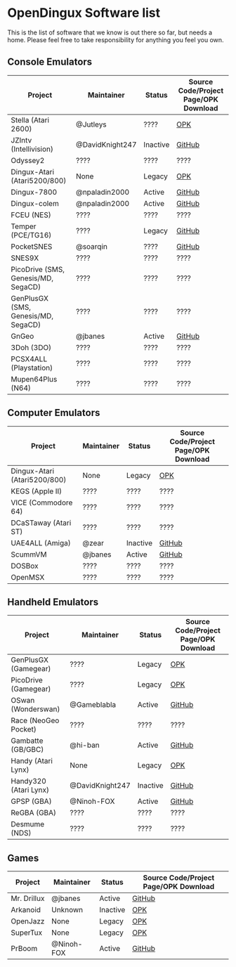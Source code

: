 # OpenDingux Software list
This is the list of software that we know is out there so far, but needs a home. Please feel free to take responsibility for anything you feel you own. 

## Console Emulators

Project | Maintainer | Status | Source Code/Project Page/OPK Download 
------- | ---------- | ---- | -----------
Stella (Atari 2600)   | @Jutleys | ???? | [OPK](https://github.com/l33t5p34k3r/RG350-Emulators/raw/master/stella_20191116.opk)
JZIntv (Intellivision)    | @DavidKnight247| Inactive | [GitHub](https://github.com/DavidKnight247/jzIntv)
Odyssey2    | ???? | ???? | ????
Dingux-Atari (Atari5200/800) | None | Legacy | [OPK](https://github.com/retrogamehandheld/OpenDingux/blob/master/EmulatorOPKs/dingux-atari.opk)
Dingux-7800 | @npaladin2000 | Active | [GitHub](https://github.com/retrogamehandheld/OpenDingux/tree/master/Dingux-7800)
Dingux-colem | @npaladin2000 | Active | [GitHub](https://github.com/retrogamehandheld/OpenDingux/tree/master/Dingux-colem)
FCEU (NES)    | ???? | ???? | ????
Temper (PCE/TG16)    | ???? | Legacy | [GitHub](https://github.com/l33t5p34k3r/RG350-Emulators/raw/master/temper_20191017.opk)
PocketSNES    | @soarqin | ???? | [GitHub](https://github.com/soarqin/PocketSNES/releases)
SNES9X    | ???? | ???? | ????
PicoDrive (SMS, Genesis/MD, SegaCD)  | ???? | ???? | ????
GenPlusGX (SMS, Genesis/MD, SegaCD)  | ???? | ???? | ????
GnGeo   | @jbanes | Active | [GitHub](https://github.com/jbanes/gngeo)
3Doh (3DO)   | ???? | ???? | ????
PCSX4ALL  (Playstation)  | ???? | ???? | ????
Mupen64Plus (N64)    | ???? | ???? | ????


## Computer Emulators

Project | Maintainer | Status | Source Code/Project Page/OPK Download 
------- | ---------- | ---- | -----------
Dingux-Atari (Atari5200/800) | None | Legacy | [OPK](https://github.com/retrogamehandheld/OpenDingux/blob/master/EmulatorOPKs/dingux-atari.opk)
KEGS (Apple II)  | ???? | ???? | ????
VICE (Commodore 64)  | ???? | ???? | ????
DCaSTaway (Atari ST)  | ???? | ???? | ????
UAE4ALL (Amiga) | @zear | Inactive | [GitHub](https://github.com/zear/uae4all)
ScummVM | @jbanes | Active | [GitHub](https://github.com/jbanes/scummvm)
DOSBox  | ???? | ???? | ????
OpenMSX  | ???? | ???? | ????


## Handheld Emulators
Project | Maintainer | Status | Source Code/Project Page/OPK Download 
------- | ---------- | ---- | -----------
GenPlusGX (Gamegear)  | ???? | Legacy | [OPK](https://github.com/l33t5p34k3r/RG350-Emulators/raw/master/PocketSNES_20191101.opk)
PicoDrive (Gamegear)  | ???? | Legacy | [OPK](https://github.com/l33t5p34k3r/RG350-Emulators/raw/master/picodrive-gcw0_20191130.opk)
OSwan (Wonderswan) | @Gameblabla | Active | [GitHub](https://github.com/gameblabla/oswan)
Race (NeoGeo Pocket)  | ???? | ???? | ????
Gambatte (GB/GBC)| @hi-ban | Active | [GitHub](https://github.com/bardeci/dot-matrix-simulator)
Handy (Atari Lynx) | None | Legacy | [OPK](https://github.com/retrogamehandheld/OpenDingux/blob/master/EmulatorOPKs/handy.opk)
Handy320 (Atari Lynx) | @DavidKnight247 | Inactive | [GitHub](https://github.com/DavidKnight247/handy320-rzx50)
GPSP (GBA) | @Ninoh-FOX | Active | [GitHub](https://github.com/Ninoh-FOX/gpsp-rg350)
ReGBA (GBA)  | ???? | ???? | ????
Desmume (NDS)  | ???? | ???? | ????

## Games
Project | Maintainer | Status | Source Code/Project Page/OPK Download 
------- | ---------- | ---- | -----------
Mr. Drillux | @jbanes | Active | [GitHub](https://github.com/jbanes/rs97-mrdrillux)
Arkanoid | Unknown | Inactive | [OPK](https://github.com/retrogamehandheld/OpenDingux/blob/master/GameOPKs/Arkanoid.opk)
OpenJazz | None | Legacy | [OPK](https://github.com/retrogamehandheld/OpenDingux/blob/master/GameOPKs/openjazz.opk)
SuperTux | None | Legacy | [OPK](https://github.com/retrogamehandheld/OpenDingux/blob/master/GameOPKs/supertux.opk)
PrBoom | @Ninoh-FOX | Active | [GitHub](https://github.com/Ninoh-FOX/PrBoom-plus-for-RG350)
